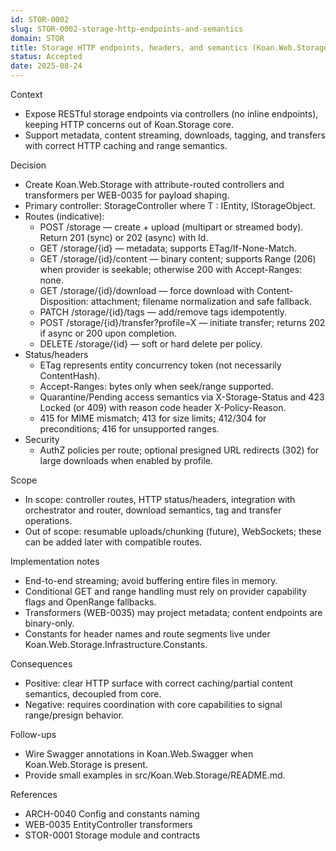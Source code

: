 ```yaml
---
id: STOR-0002
slug: STOR-0002-storage-http-endpoints-and-semantics
domain: STOR
title: Storage HTTP endpoints, headers, and semantics (Koan.Web.Storage)
status: Accepted
date: 2025-08-24
---
```


Context

- Expose RESTful storage endpoints via controllers (no inline endpoints), keeping HTTP concerns out of Koan.Storage core.
- Support metadata, content streaming, downloads, tagging, and transfers with correct HTTP caching and range semantics.

Decision

- Create Koan.Web.Storage with attribute-routed controllers and transformers per WEB-0035 for payload shaping.
- Primary controller: StorageController<T> where T : IEntity, IStorageObject.
- Routes (indicative):
  - POST /storage — create + upload (multipart or streamed body). Return 201 (sync) or 202 (async) with Id.
  - GET /storage/{id} — metadata; supports ETag/If-None-Match.
  - GET /storage/{id}/content — binary content; supports Range (206) when provider is seekable; otherwise 200 with Accept-Ranges: none.
  - GET /storage/{id}/download — force download with Content-Disposition: attachment; filename normalization and safe fallback.
  - PATCH /storage/{id}/tags — add/remove tags idempotently.
  - POST /storage/{id}/transfer?profile=X — initiate transfer; returns 202 if async or 200 upon completion.
  - DELETE /storage/{id} — soft or hard delete per policy.
- Status/headers
  - ETag represents entity concurrency token (not necessarily ContentHash).
  - Accept-Ranges: bytes only when seek/range supported.
  - Quarantine/Pending access semantics via X-Storage-Status and 423 Locked (or 409) with reason code header X-Policy-Reason.
  - 415 for MIME mismatch; 413 for size limits; 412/304 for preconditions; 416 for unsupported ranges.
- Security
  - AuthZ policies per route; optional presigned URL redirects (302) for large downloads when enabled by profile.

Scope

- In scope: controller routes, HTTP status/headers, integration with orchestrator and router, download semantics, tag and transfer operations.
- Out of scope: resumable uploads/chunking (future), WebSockets; these can be added later with compatible routes.

Implementation notes

- End-to-end streaming; avoid buffering entire files in memory.
- Conditional GET and range handling must rely on provider capability flags and OpenRange fallbacks.
- Transformers (WEB-0035) may project metadata; content endpoints are binary-only.
- Constants for header names and route segments live under Koan.Web.Storage.Infrastructure.Constants.

Consequences

- Positive: clear HTTP surface with correct caching/partial content semantics, decoupled from core.
- Negative: requires coordination with core capabilities to signal range/presign behavior.

Follow-ups

- Wire Swagger annotations in Koan.Web.Swagger when Koan.Web.Storage is present.
- Provide small examples in src/Koan.Web.Storage/README.md.

References

- ARCH-0040 Config and constants naming
- WEB-0035 EntityController transformers
- STOR-0001 Storage module and contracts
